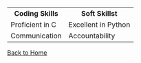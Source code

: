 <!DOCTYPE html>
<html>
<body>


  <table>
  <tr>
    <th><b>Coding Skills</b></th>
    <th><b>Soft Skillst</b></th>
  </tr>
  <tr>
    <td>Proficient in C</td>
    <td>Excellent in Python</td>
  </tr>
  <tr>
    <td>Communication</td>
    <td>Accountability</td>
  </tr>
</table>
  
  <p><a href="https://github.com/lziegelbein/lziegelbein.github.io/blob/main/README.md" target="_blank">Back to Home</a></p>
</body>
</html>
